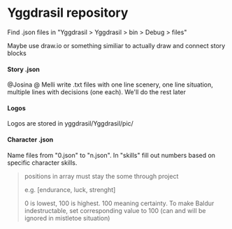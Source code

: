 # Yggdrasil repository
Find .json files in "Yggdrasil > Yggdrasil > bin > Debug > files"  

Maybe use draw.io or something similiar to actually draw and connect story blocks

#### Story .json
@Josina @ Melli write .txt files with one line scenery, one line situation, multiple lines with decisions (one each). We'll do the rest later

#### Logos
Logos are stored in yggdrasil/Yggdrasil/pic/

#### Character .json
Name files from "0.json" to "n.json". In "skills" fill out numbers based on specific character skills.
> positions in array must stay the some through project
>
> e.g. [endurance, luck, strenght]
>
> 0 is lowest, 100 is highest. 100 meaning certainty. To make Baldur indestructable, set corresponding value to 100 (can and will be ignored in mistletoe situation)
